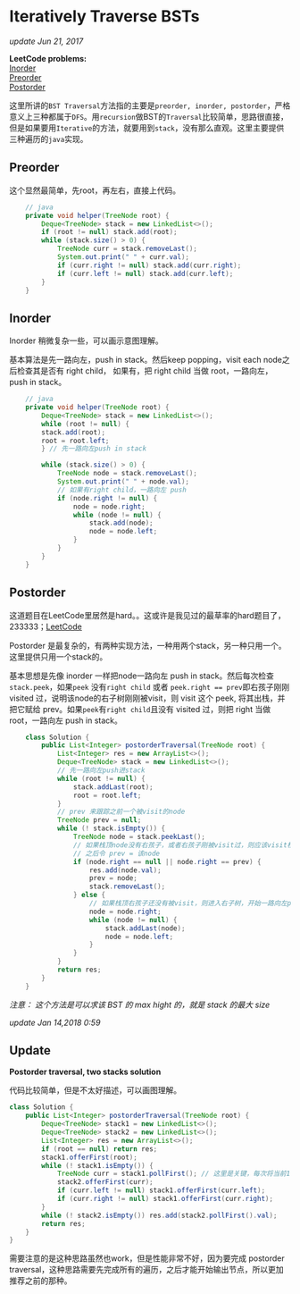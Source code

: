 # Iteratively Traverse BSTs

_update Jun 21, 2017_

**LeetCode problems:**  
[Inorder](https://leetcode.com/problems/binary-tree-inorder-traversal/description/)  
[Preorder](https://leetcode.com/problems/binary-tree-preorder-traversal/description/)  
[Postorder](https://leetcode.com/problems/binary-tree-postorder-traversal/description/)  
  


这里所讲的`BST Traversal`方法指的主要是`preorder, inorder, postorder`，严格意义上三种都属于`DFS`。用`recursion`做BST的`Traversal`比较简单，思路很直接，但是如果要用`Iterative`的方法，就要用到`stack`，没有那么直观。这里主要提供三种遍历的`java`实现。

## Preorder

这个显然最简单，先root，再左右，直接上代码。

```java
    // java
    private void helper(TreeNode root) {
        Deque<TreeNode> stack = new LinkedList<>();
        if (root != null) stack.add(root);
        while (stack.size() > 0) {
            TreeNode curr = stack.removeLast();
            System.out.print(" " + curr.val);
            if (curr.right != null) stack.add(curr.right);
            if (curr.left != null) stack.add(curr.left);
        }
    }
```

## Inorder

Inorder 稍微复杂一些，可以画示意图理解。

基本算法是先一路向左，push in stack。然后keep popping，visit each node之后检查其是否有 right child， 如果有，把 right child 当做 root，一路向左，push in stack。

```java
    // java
    private void helper(TreeNode root) {
        Deque<TreeNode> stack = new LinkedList<>();
        while (root != null) {
        stack.add(root);
        root = root.left;
        } // 先一路向左push in stack

        while (stack.size() > 0) {
            TreeNode node = stack.removeLast();
            System.out.print(" " + node.val);
            // 如果有right child，一路向左 push
            if (node.right != null) {
                node = node.right;
                while (node != null) {
                    stack.add(node);
                    node = node.left;
                }
            }
        }
    }
```

## Postorder

这道题目在LeetCode里居然是hard。。这或许是我见过的最草率的hard题目了，233333；[LeetCode](https://leetcode.com/problems/binary-tree-postorder-traversal/description/)

Postorder 是最复杂的，有两种实现方法，一种用两个stack，另一种只用一个。这里提供只用一个stack的。

基本思想是先像 inorder 一样把node一路向左 push in stack。然后每次检查`stack.peek`，如果`peek` 没有`right child` 或者 `peek.right == prev`即右孩子刚刚 visited 过，说明该node的右子树刚刚被visit，则 visit 这个 peek, 将其出栈，并把它赋给 prev。如果`peek`有`right child`且没有 visited 过，则把 right 当做root，一路向左 push in stack。

```java
    class Solution {
        public List<Integer> postorderTraversal(TreeNode root) {
            List<Integer> res = new ArrayList<>();
            Deque<TreeNode> stack = new LinkedList<>();
            // 先一路向左push进stack
            while (root != null) {
                stack.addLast(root);
                root = root.left;
            }
            // prev 来跟踪之前一个被visit的node
            TreeNode prev = null;
            while (! stack.isEmpty()) {
                TreeNode node = stack.peekLast();
                // 如果栈顶node没有右孩子，或者右孩子刚被visit过，则应该visit栈顶node，
                // 之后令 prev = 该node
                if (node.right == null || node.right == prev) {
                    res.add(node.val);
                    prev = node;
                    stack.removeLast();
                } else {
                    // 如果栈顶右孩子还没有被visit，则进入右子树，开始一路向左push
                    node = node.right;
                    while (node != null) {
                        stack.addLast(node);
                        node = node.left;
                    }
                }
            }
            return res;
        }
    }
```

_注意： 这个方法是可以求该 BST 的 max hight 的，就是 stack 的最大 size_   


_update Jan 14,2018 0:59_

## Update

**Postorder traversal, two stacks solution**

代码比较简单，但是不太好描述，可以画图理解。

```java
class Solution {
    public List<Integer> postorderTraversal(TreeNode root) {
        Deque<TreeNode> stack1 = new LinkedList<>();
        Deque<TreeNode> stack2 = new LinkedList<>();
        List<Integer> res = new ArrayList<>();
        if (root == null) return res;
        stack1.offerFirst(root);
        while (! stack1.isEmpty()) {
            TreeNode curr = stack1.pollFirst(); // 这里是关键，每次将当前1栈顶移到2栈
            stack2.offerFirst(curr);
            if (curr.left != null) stack1.offerFirst(curr.left);
            if (curr.right != null) stack1.offerFirst(curr.right);
        }
        while (! stack2.isEmpty()) res.add(stack2.pollFirst().val);
        return res;
    }
}
```

需要注意的是这种思路虽然也work，但是性能非常不好，因为要完成 postorder traversal，这种思路需要先完成所有的遍历，之后才能开始输出节点，所以更加推荐之前的那种。

